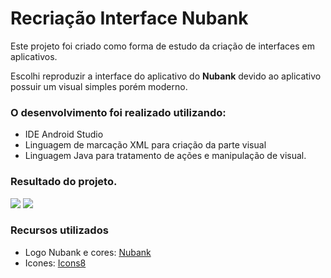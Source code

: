 # Recriação Interface Nubank

Este projeto foi criado como forma de estudo da criação de interfaces em aplicativos.

Escolhi reproduzir a interface do aplicativo do **Nubank** devido ao aplicativo possuir um visual simples porém moderno.

### O desenvolvimento foi realizado utilizando:

- IDE Android Studio
- Linguagem de marcação XML para criação da parte visual
- Linguagem Java para tratamento de ações e manipulação de visual.

### Resultado do projeto.

![](https://im6.ezgif.com/tmp/ezgif-6-4277d98ff6e9.gif)
![](https://im6.ezgif.com/tmp/ezgif-6-8c674aa0075b.gif)

### Recursos utilizados
- Logo Nubank e cores: [Nubank](https://nubank.com.br/imprensa/)
- Icones: [Icons8](https://icons8.com.br/)
